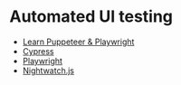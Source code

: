 # Automated UI testing

- [Learn Puppeteer & Playwright](https://theheadless.dev/)
- [Cypress](https://www.cypress.io/)
- [Playwright](https://github.com/microsoft/playwright)
- [Nightwatch.js](https://nightwatchjs.org/)
